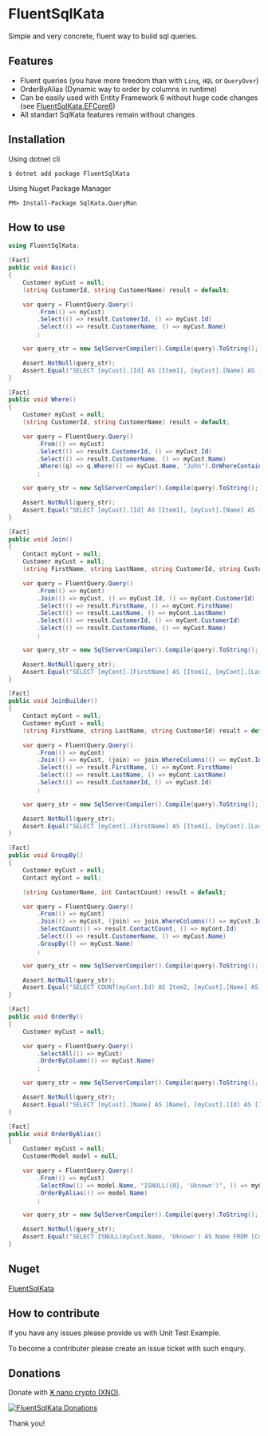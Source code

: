 ﻿# FluentSqlKata

Simple and very concrete, fluent way to build sql queries.

## Features

- Fluent queries (you have more freedom than with `Linq`, `HQL` or `QueryOver`)
- OrderByAlias (Dynamic way to order by columns in runtime)
- Can be easily used with Entity Framework 6 without huge code changes (see [FluentSqlKata.EFCore6](https://github.com/fairking/FluentSqlKata/tree/main/src/FluentSqlKata.EFCore6/DbContextHelper.cs))
- All standart SqlKata features remain without changes

## Installation

Using dotnet cli
```
$ dotnet add package FluentSqlKata
```
Using Nuget Package Manager
```
PM> Install-Package SqlKata.QueryMan
```

## How to use

``` c#
using FluentSqlKata;

[Fact]
public void Basic()
{
    Customer myCust = null;
    (string CustomerId, string CustomerName) result = default;

    var query = FluentQuery.Query()
        .From(() => myCust)
        .Select(() => result.CustomerId, () => myCust.Id)
        .Select(() => result.CustomerName, () => myCust.Name)
        ;

    var query_str = new SqlServerCompiler().Compile(query).ToString();

    Assert.NotNull(query_str);
    Assert.Equal("SELECT [myCust].[Id] AS [Item1], [myCust].[Name] AS [Item2] FROM [Customer] AS [myCust]", query_str);
}

[Fact]
public void Where()
{
    Customer myCust = null;
    (string CustomerId, string CustomerName) result = default;

    var query = FluentQuery.Query()
        .From(() => myCust)
        .Select(() => result.CustomerId, () => myCust.Id)
        .Select(() => result.CustomerName, () => myCust.Name)
        .Where((q) => q.Where(() => myCust.Name, "John").OrWhereContains(() => myCust.Name, "oh"))
        ;

    var query_str = new SqlServerCompiler().Compile(query).ToString();

    Assert.NotNull(query_str);
    Assert.Equal("SELECT [myCust].[Id] AS [Item1], [myCust].[Name] AS [Item2] FROM [Customer] AS [myCust] WHERE ([myCust].[Name] = 'John' OR LOWER([myCust].[Name]) like '%oh%')", query_str);
}

[Fact]
public void Join()
{
    Contact myCont = null;
    Customer myCust = null;
    (string FirstName, string LastName, string CustomerId, string CustomerName) result = default;

    var query = FluentQuery.Query()
        .From(() => myCont)
        .Join(() => myCust, () => myCust.Id, () => myCont.CustomerId)
        .Select(() => result.FirstName, () => myCont.FirstName)
        .Select(() => result.LastName, () => myCont.LastName)
        .Select(() => result.CustomerId, () => myCont.CustomerId)
        .Select(() => result.CustomerName, () => myCust.Name)
        ;

    var query_str = new SqlServerCompiler().Compile(query).ToString();

    Assert.NotNull(query_str);
    Assert.Equal("SELECT [myCont].[FirstName] AS [Item1], [myCont].[LastName] AS [Item2], [myCont].[contact_customer_id] AS [Item3], [myCust].[Name] AS [Item4] FROM [Contacts] AS [myCont] \nINNER JOIN [Customer] AS [myCust] ON [myCust].[Id] = [myCont].[contact_customer_id]", query_str);
}

[Fact]
public void JoinBuilder()
{
    Contact myCont = null;
    Customer myCust = null;
    (string FirstName, string LastName, string CustomerId) result = default;

    var query = FluentQuery.Query()
        .From(() => myCont)
        .Join(() => myCust, (join) => join.WhereColumns(() => myCust.Id, () => myCont.CustomerId))
        .Select(() => result.FirstName, () => myCont.FirstName)
        .Select(() => result.LastName, () => myCont.LastName)
        .Select(() => result.CustomerId, () => myCust.Id)
        ;

    var query_str = new SqlServerCompiler().Compile(query).ToString();

    Assert.NotNull(query_str);
    Assert.Equal("SELECT [myCont].[FirstName] AS [Item1], [myCont].[LastName] AS [Item2], [myCust].[Id] AS [Item3] FROM [Contacts] AS [myCont] \nINNER JOIN [Customer] AS [myCust] ON ([myCust].[Id] = [myCont].[contact_customer_id])", query_str);
}

[Fact]
public void GroupBy()
{
    Customer myCust = null;
    Contact myCont = null;

    (string CustomerName, int ContactCount) result = default;

    var query = FluentQuery.Query()
        .From(() => myCont)
        .Join(() => myCust, (join) => join.WhereColumns(() => myCust.Id, () => myCont.CustomerId))
        .SelectCount(() => result.ContactCount, () => myCont.Id)
        .Select(() => result.CustomerName, () => myCust.Name)
        .GroupBy(() => myCust.Name)
        ;

    var query_str = new SqlServerCompiler().Compile(query).ToString();

    Assert.NotNull(query_str);
    Assert.Equal("SELECT COUNT(myCont.Id) AS Item2, [myCust].[Name] AS [Item1] FROM [Contacts] AS [myCont] \nINNER JOIN [Customer] AS [myCust] ON ([myCust].[Id] = [myCont].[contact_customer_id]) GROUP BY [myCust].[Name]", query_str);
}

[Fact]
public void OrderBy()
{
    Customer myCust = null;

    var query = FluentQuery.Query()
        .SelectAll(() => myCust)
        .OrderByColumn(() => myCust.Name)
        ;

    var query_str = new SqlServerCompiler().Compile(query).ToString();

    Assert.NotNull(query_str);
    Assert.Equal("SELECT [myCust].[Name] AS [Name], [myCust].[Id] AS [Id] FROM [Customer] AS [myCust] ORDER BY [myCust].[Name]", query_str);
}

[Fact]
public void OrderByAlias()
{
    Customer myCust = null;
    CustomerModel model = null;

    var query = FluentQuery.Query()
        .From(() => myCust)
        .SelectRaw(() => model.Name, "ISNULL({0}, 'Uknown')", () => myCust.Name)
        .OrderByAlias(() => model.Name)
        ;

    var query_str = new SqlServerCompiler().Compile(query).ToString();

    Assert.NotNull(query_str);
    Assert.Equal("SELECT ISNULL(myCust.Name, 'Uknown') AS Name FROM [Customer] AS [myCust] ORDER BY ISNULL(myCust.Name, 'Uknown')", query_str);
}
```

## Nuget

[FluentSqlKata](https://www.nuget.org/packages/FluentSqlKata/)

## How to contribute

If you have any issues please provide us with Unit Test Example.

To become a contributer please create an issue ticket with such enqury.

## Donations

Donate with [Ӿ nano crypto (XNO)](https://nano.org).

[![FluentSqlKata Donations](https://gitlab.com/fairking/sqlkata.queryman/-/raw/master/Resources/Donations_QRCode_nano_1sygjbke.png)](https://nanocrawler.cc/explorer/account/nano_1sygjbkepdcu5diiekf15ar6m6utfgf9rr9tkd6zi8mkq7yza34kiyjpgt9g)

Thank you!